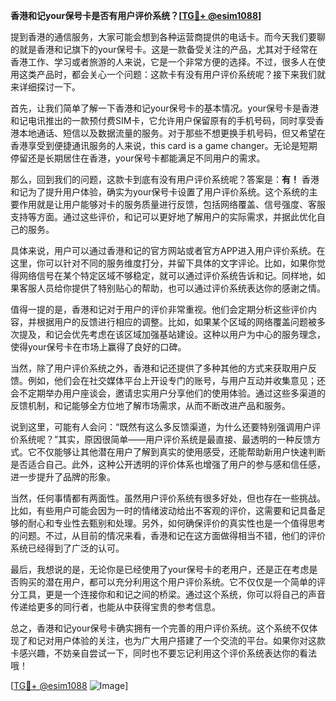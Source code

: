 **香港和记your保号卡是否有用户评价系统？[[TG💪+ @esim1088](https://t.me/s/esim1088)]**

提到香港的通信服务，大家可能会想到各种运营商提供的电话卡。而今天我们要聊的就是香港和记旗下的your保号卡。这是一款备受关注的产品，尤其对于经常在香港工作、学习或者旅游的人来说，它是一个非常方便的选择。不过，很多人在使用这类产品时，都会关心一个问题：这款卡有没有用户评价系统呢？接下来我们就来详细探讨一下。

首先，让我们简单了解一下香港和记your保号卡的基本情况。your保号卡是香港和记电讯推出的一款预付费SIM卡，它允许用户保留原有的手机号码，同时享受香港本地通话、短信以及数据流量的服务。对于那些不想更换手机号码，但又希望在香港享受到便捷通讯服务的人来说，this card is a game changer。无论是短期停留还是长期居住在香港，your保号卡都能满足不同用户的需求。

那么，回到我们的问题，这款卡到底有没有用户评价系统呢？答案是：**有！** 香港和记为了提升用户体验，确实为your保号卡设置了用户评价系统。这个系统的主要作用就是让用户能够对卡的服务质量进行反馈，包括网络覆盖、信号强度、客服支持等方面。通过这些评价，和记可以更好地了解用户的实际需求，并据此优化自己的服务。

具体来说，用户可以通过香港和记的官方网站或者官方APP进入用户评价系统。在这里，你可以针对不同的服务维度打分，并留下具体的文字评论。比如，如果你觉得网络信号在某个特定区域不够稳定，就可以通过评价系统告诉和记。同样地，如果客服人员给你提供了特别贴心的帮助，也可以通过评价系统表达你的感谢之情。

值得一提的是，香港和记对于用户的评价非常重视。他们会定期分析这些评价内容，并根据用户的反馈进行相应的调整。比如，如果某个区域的网络覆盖问题被多次提及，和记会优先考虑在该区域加强基站建设。这种以用户为中心的服务理念，使得your保号卡在市场上赢得了良好的口碑。

当然，除了用户评价系统之外，香港和记还提供了多种其他的方式来获取用户反馈。例如，他们会在社交媒体平台上开设专门的账号，与用户互动并收集意见；还会不定期举办用户座谈会，邀请忠实用户分享他们的使用体验。通过这些多渠道的反馈机制，和记能够全方位地了解市场需求，从而不断改进产品和服务。

说到这里，可能有人会问：“既然有这么多反馈渠道，为什么还要特别强调用户评价系统呢？”其实，原因很简单——用户评价系统是最直接、最透明的一种反馈方式。它不仅能够让其他潜在用户了解到真实的使用感受，还能帮助新用户快速判断是否适合自己。此外，这种公开透明的评价体系也增强了用户的参与感和信任感，进一步提升了品牌的形象。

当然，任何事情都有两面性。虽然用户评价系统有很多好处，但也存在一些挑战。比如，有些用户可能会因为一时的情绪波动给出不客观的评价，这需要和记具备足够的耐心和专业性去甄别和处理。另外，如何确保评价的真实性也是一个值得思考的问题。不过，从目前的情况来看，香港和记在这方面做得相当不错，他们的评价系统已经得到了广泛的认可。

最后，我想说的是，无论你是已经使用了your保号卡的老用户，还是正在考虑是否购买的潜在用户，都可以充分利用这个用户评价系统。它不仅仅是一个简单的评分工具，更是一个连接你和和记之间的桥梁。通过这个系统，你可以将自己的声音传递给更多的同行者，也能从中获得宝贵的参考信息。

总之，香港和记your保号卡确实拥有一个完善的用户评价系统。这个系统不仅体现了和记对用户体验的关注，也为广大用户搭建了一个交流的平台。如果你对这款卡感兴趣，不妨亲自尝试一下，同时也不要忘记利用这个评价系统表达你的看法哦！

[[TG💪+ @esim1088](https://t.me/s/esim1088) ![Image](https://i.postimg.cc/4NQfJmqS/Snipaste-2025-05-13-00-14-12.png)]